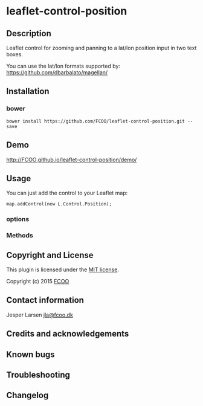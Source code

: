 # leaflet-control-position
>


## Description
Leaflet control for zooming and panning to a lat/lon position input in two text boxes. 

You can use the lat/lon formats supported by:
https://github.com/dbarbalato/magellan/


## Installation
### bower
`bower install https://github.com/FCOO/leaflet-control-position.git --save`

## Demo
http://FCOO.github.io/leaflet-control-position/demo/ 

## Usage

You can just add the control to your Leaflet map:

	map.addControl(new L.Control.Position);


### options

### Methods


## Copyright and License
This plugin is licensed under the [MIT license](https://github.com/FCOO/leaflet-control-position/LICENSE).

Copyright (c) 2015 [FCOO](https://github.com/FCOO)

## Contact information

Jesper Larsen jla@fcoo.dk


## Credits and acknowledgements


## Known bugs

## Troubleshooting

## Changelog



